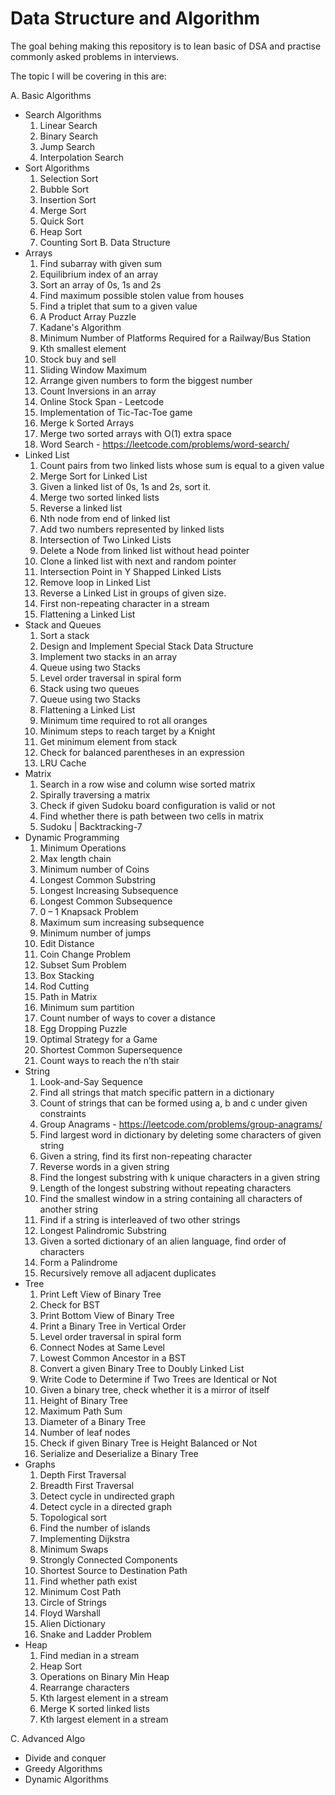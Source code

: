 # Data Structure and Algorithm

The goal behing making this repository is to lean basic of DSA and practise commonly asked problems in interviews.

The topic I will be covering in this are:

A. Basic Algorithms
* Search Algorithms 
    1. Linear Search
    2. Binary Search
    3. Jump Search
    4. Interpolation Search
* Sort Algorithms 
    1. Selection Sort
    2. Bubble Sort
    3. Insertion Sort
    4. Merge Sort
    5. Quick Sort
    6. Heap Sort
    7. Counting Sort
B. Data Structure
* Arrays
    1. Find subarray with given sum
    2. Equilibrium index of an array
    3. Sort an array of 0s, 1s and 2s
    4. Find maximum possible stolen value from houses
    5. Find a triplet that sum to a given value
    6. A Product Array Puzzle
    7. Kadane's Algorithm
    8. Minimum Number of Platforms Required for a Railway/Bus Station
    9. Kth smallest element
    10. Stock buy and sell
    11. Sliding Window Maximum
    12. Arrange given numbers to form the biggest number 
    13. Count Inversions in an array
    14. Online Stock Span - Leetcode
    15. Implementation of Tic-Tac-Toe game
    16. Merge k Sorted Arrays
    17. Merge two sorted arrays with O(1) extra space
    18. Word Search - https://leetcode.com/problems/word-search/
* Linked List
    1. Count pairs from two linked lists whose sum is equal to a given value
    2. Merge Sort for Linked List
    3. Given a linked list of 0s, 1s and 2s, sort it.
    4. Merge two sorted linked lists
    5. Reverse a linked list
    6. Nth node from end of linked list
    7. Add two numbers represented by linked lists
    8. Intersection of Two Linked Lists
    9. Delete a Node from linked list without head pointer
    10. Clone a linked list with next and random pointer
    11. Intersection Point in Y Shapped Linked Lists
    12. Remove loop in Linked List
    13. Reverse a Linked List in groups of given size.
    14. First non-repeating character in a stream
    15. Flattening a Linked List
* Stack and Queues
    1. Sort a stack
    2. Design and Implement Special Stack Data Structure
    3. Implement two stacks in an array
    4. Queue using two Stacks
    5. Level order traversal in spiral form
    6. Stack using two queues
    7. Queue using two Stacks
    8. Flattening a Linked List
    9. Minimum time required to rot all oranges
    10. Minimum steps to reach target by a Knight
    11. Get minimum element from stack
    12. Check for balanced parentheses in an expression
    13. LRU Cache
* Matrix
    1. Search in a row wise and column wise sorted matrix
    2. Spirally traversing a matrix
    3. Check if given Sudoku board configuration is valid or not
    4. Find whether there is path between two cells in matrix
    5. Sudoku | Backtracking-7
* Dynamic Programming
    1. Minimum Operations
    2. Max length chain
    3. Minimum number of Coins
    4. Longest Common Substring
    5. Longest Increasing Subsequence
    6. Longest Common Subsequence
    7. 0 – 1 Knapsack Problem
    8. Maximum sum increasing subsequence
    9. Minimum number of jumps
    10. Edit Distance
    11. Coin Change Problem
    12. Subset Sum Problem
    13. Box Stacking
    14. Rod Cutting
    15. Path in Matrix
    16. Minimum sum partition
    17. Count number of ways to cover a distance
    18. Egg Dropping Puzzle
    19. Optimal Strategy for a Game
    20. Shortest Common Supersequence
    21. Count ways to reach the n’th stair
* String
    1. Look-and-Say Sequence
    2. Find all strings that match specific pattern in a dictionary
    3. Count of strings that can be formed using a, b and c under given constraints
    4. Group Anagrams - https://leetcode.com/problems/group-anagrams/
    5. Find largest word in dictionary by deleting some characters of given string
    6. Given a string, find its first non-repeating character
    7. Reverse words in a given string
    8. Find the longest substring with k unique characters in a given string
    9. Length of the longest substring without repeating characters
    10. Find the smallest window in a string containing all characters of another string
    11. Find if a string is interleaved of two other strings
    12. Longest Palindromic Substring
    13. Given a sorted dictionary of an alien language, find order of characters
    14. Form a Palindrome
    15. Recursively remove all adjacent duplicates
* Tree
    1. Print Left View of Binary Tree
    2. Check for BST
    3. Print Bottom View of Binary Tree
    4. Print a Binary Tree in Vertical Order
    5. Level order traversal in spiral form
    6. Connect Nodes at Same Level
    7. Lowest Common Ancestor in a BST
    8. Convert a given Binary Tree to Doubly Linked List
    9. Write Code to Determine if Two Trees are Identical or Not
    10. Given a binary tree, check whether it is a mirror of itself
    11. Height of Binary Tree
    12. Maximum Path Sum
    13. Diameter of a Binary Tree
    14. Number of leaf nodes
    15. Check if given Binary Tree is Height Balanced or Not
    16. Serialize and Deserialize a Binary Tree
* Graphs
    1. Depth First Traversal
    2. Breadth First Traversal
    3. Detect cycle in undirected graph
    4. Detect cycle in a directed graph
    5. Topological sort
    6. Find the number of islands
    7. Implementing Dijkstra
    8. Minimum Swaps
    9. Strongly Connected Components
    10. Shortest Source to Destination Path
    11. Find whether path exist
    12. Minimum Cost Path
    13. Circle of Strings
    14. Floyd Warshall
    15. Alien Dictionary
    16. Snake and Ladder Problem
* Heap
    1. Find median in a stream
    2. Heap Sort
    3. Operations on Binary Min Heap
    4. Rearrange characters
    5. Kth largest element in a stream
    6. Merge K sorted linked lists
    7. Kth largest element in a stream

C. Advanced Algo
* Divide and conquer
* Greedy Algorithms
* Dynamic Algorithms

